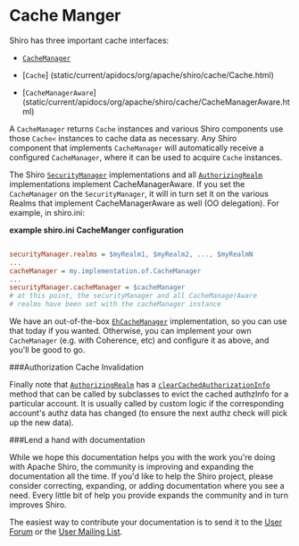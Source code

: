 # Cache Manger

Shiro has three important cache interfaces:

* [`CacheManager`](static/current/apidocs/org/apache/shiro/cache/CacheManager.html)

* [`Cache`] (static/current/apidocs/org/apache/shiro/cache/Cache.html)

* [`CacheManagerAware`] (static/current/apidocs/org/apache/shiro/cache/CacheManagerAware.html)

A `CacheManager` returns `Cache` instances and various Shiro components use those `Cache<` instances to cache data as necessary.  Any Shiro<br clear="none">
component that implements `CacheManager` will automatically receive a configured `CacheManager`, where it can be used to acquire `Cache` instances.

The Shiro [`SecurityManager`](securitymanager.html) implementations and all [`AuthorizingRealm`](static/current/apidocs/org/apache/shiro/realm/AuthorizingRealm.html) implementations implement CacheManagerAware.  If you set the `CacheManager` on the `SecurityManager`, it will in turn set it on the various Realms that implement CacheManagerAware as well (OO delegation).  For example, in shiro.ini:

**example shiro.ini CacheManger configuration**

``` ini

securityManager.realms = $myRealm1, $myRealm2, ..., $myRealmN
...
cacheManager = my.implementation.of.CacheManager
...
securityManager.cacheManager = $cacheManager
# at this point, the securityManager and all CacheManagerAware
# realms have been set with the cacheManager instance
```

We have an out-of-the-box [`EhCacheManager`](static/current/apidocs/org/apache/shiro/cache/ehcache/EhCacheManager.html) implementation, so you can use that today if you wanted.  Otherwise, you can implement your own `CacheManager` (e.g. with Coherence, etc) and configure it as above, and you'll be good to go.

<a name="CacheManager-AuthorizationCacheInvalidation"></a>
###Authorization Cache Invalidation

Finally note that [`AuthorizingRealm`](static/current/apidocs/org/apache/shiro/realm/AuthorizingRealm.html) has a [`clearCachedAuthorizationInfo`](static/current/apidocs/org/apache/shiro/realm/AuthorizingRealm.html#clearCachedAuthorizationInfo%28org.apache.shiro.subject.PrincipalCollection%29) method that can be called by subclasses to evict the cached authzInfo for a particular account.  It is usually called by custom logic if the corresponding account's authz data has changed (to ensure the next authz check will pick up the new data).

<a name="CacheManager-Lendahandwithdocumentation"></a>
###Lend a hand with documentation

While we hope this documentation helps you with the work you're doing with Apache Shiro, the community is improving and expanding the documentation all the time.  If you'd like to help the Shiro project, please consider correcting, expanding, or adding documentation where you see a need. Every little bit of help you provide expands the community and in turn improves Shiro.

The easiest way to contribute your documentation is to send it to the <a class="external-link" href="http://shiro-user.582556.n2.nabble.com/" rel="nofollow">User Forum</a> or the <a href="mailing-lists.html" title="Mailing Lists">User Mailing List</a>.

<input type="hidden" id="ghEditPage" value="cachemanager.md"></input>
